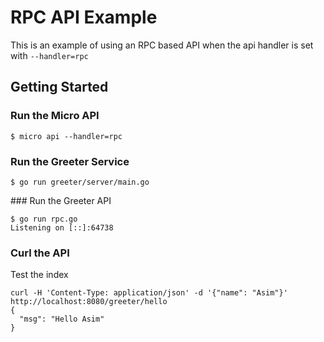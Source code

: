 # RPC API Example

This is an example of using an RPC based API when the api handler is set with `--handler=rpc`

## Getting Started

### Run the Micro API

```
$ micro api --handler=rpc
```

### Run the Greeter Service

```
$ go run greeter/server/main.go
```

### Run the Greeter API

```
$ go run rpc.go
Listening on [::]:64738
```

### Curl the API

Test the index
```
curl -H 'Content-Type: application/json' -d '{"name": "Asim"}' http://localhost:8080/greeter/hello
{
  "msg": "Hello Asim"
}
```
